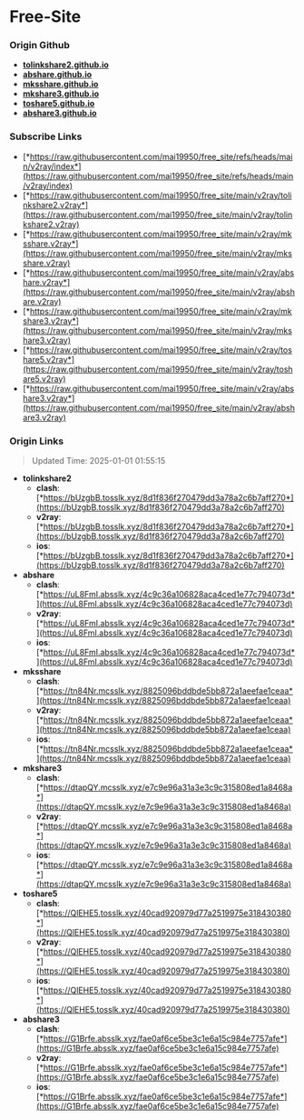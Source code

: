 # Free-Site

### Origin Github

- [**tolinkshare2.github.io**](https://github.com/tolinkshare2/tolinkshare2.github.io)
- [**abshare.github.io**](https://github.com/abshare/abshare.github.io)
- [**mksshare.github.io**](https://github.com/mksshare/mksshare.github.io)
- [**mkshare3.github.io**](https://github.com/mkshare3/mkshare3.github.io)
- [**toshare5.github.io**](https://github.com/toshare5/toshare5.github.io)
- [**abshare3.github.io**](https://github.com/abshare3/abshare3.github.io)

### Subscribe Links

- [*https://raw.githubusercontent.com/mai19950/free_site/refs/heads/main/v2ray/index*](https://raw.githubusercontent.com/mai19950/free_site/refs/heads/main/v2ray/index)
- [*https://raw.githubusercontent.com/mai19950/free_site/main/v2ray/tolinkshare2.v2ray*](https://raw.githubusercontent.com/mai19950/free_site/main/v2ray/tolinkshare2.v2ray)
- [*https://raw.githubusercontent.com/mai19950/free_site/main/v2ray/mksshare.v2ray*](https://raw.githubusercontent.com/mai19950/free_site/main/v2ray/mksshare.v2ray)
- [*https://raw.githubusercontent.com/mai19950/free_site/main/v2ray/abshare.v2ray*](https://raw.githubusercontent.com/mai19950/free_site/main/v2ray/abshare.v2ray)
- [*https://raw.githubusercontent.com/mai19950/free_site/main/v2ray/mkshare3.v2ray*](https://raw.githubusercontent.com/mai19950/free_site/main/v2ray/mkshare3.v2ray)
- [*https://raw.githubusercontent.com/mai19950/free_site/main/v2ray/toshare5.v2ray*](https://raw.githubusercontent.com/mai19950/free_site/main/v2ray/toshare5.v2ray)
- [*https://raw.githubusercontent.com/mai19950/free_site/main/v2ray/abshare3.v2ray*](https://raw.githubusercontent.com/mai19950/free_site/main/v2ray/abshare3.v2ray)

### Origin Links

> Updated Time: 2025-01-01 01:55:15

- **tolinkshare2**
  - **clash**: [*https://bUzgbB.tosslk.xyz/8d1f836f270479dd3a78a2c6b7aff270*](https://bUzgbB.tosslk.xyz/8d1f836f270479dd3a78a2c6b7aff270)
  - **v2ray**: [*https://bUzgbB.tosslk.xyz/8d1f836f270479dd3a78a2c6b7aff270*](https://bUzgbB.tosslk.xyz/8d1f836f270479dd3a78a2c6b7aff270)
  - **ios**: [*https://bUzgbB.tosslk.xyz/8d1f836f270479dd3a78a2c6b7aff270*](https://bUzgbB.tosslk.xyz/8d1f836f270479dd3a78a2c6b7aff270)
- **abshare**
  - **clash**: [*https://uL8FmI.absslk.xyz/4c9c36a106828aca4ced1e77c794073d*](https://uL8FmI.absslk.xyz/4c9c36a106828aca4ced1e77c794073d)
  - **v2ray**: [*https://uL8FmI.absslk.xyz/4c9c36a106828aca4ced1e77c794073d*](https://uL8FmI.absslk.xyz/4c9c36a106828aca4ced1e77c794073d)
  - **ios**: [*https://uL8FmI.absslk.xyz/4c9c36a106828aca4ced1e77c794073d*](https://uL8FmI.absslk.xyz/4c9c36a106828aca4ced1e77c794073d)
- **mksshare**
  - **clash**: [*https://tn84Nr.mcsslk.xyz/8825096bddbde5bb872a1aeefae1ceaa*](https://tn84Nr.mcsslk.xyz/8825096bddbde5bb872a1aeefae1ceaa)
  - **v2ray**: [*https://tn84Nr.mcsslk.xyz/8825096bddbde5bb872a1aeefae1ceaa*](https://tn84Nr.mcsslk.xyz/8825096bddbde5bb872a1aeefae1ceaa)
  - **ios**: [*https://tn84Nr.mcsslk.xyz/8825096bddbde5bb872a1aeefae1ceaa*](https://tn84Nr.mcsslk.xyz/8825096bddbde5bb872a1aeefae1ceaa)
- **mkshare3**
  - **clash**: [*https://dtapQY.mcsslk.xyz/e7c9e96a31a3e3c9c315808ed1a8468a*](https://dtapQY.mcsslk.xyz/e7c9e96a31a3e3c9c315808ed1a8468a)
  - **v2ray**: [*https://dtapQY.mcsslk.xyz/e7c9e96a31a3e3c9c315808ed1a8468a*](https://dtapQY.mcsslk.xyz/e7c9e96a31a3e3c9c315808ed1a8468a)
  - **ios**: [*https://dtapQY.mcsslk.xyz/e7c9e96a31a3e3c9c315808ed1a8468a*](https://dtapQY.mcsslk.xyz/e7c9e96a31a3e3c9c315808ed1a8468a)
- **toshare5**
  - **clash**: [*https://QlEHE5.tosslk.xyz/40cad920979d77a2519975e318430380*](https://QlEHE5.tosslk.xyz/40cad920979d77a2519975e318430380)
  - **v2ray**: [*https://QlEHE5.tosslk.xyz/40cad920979d77a2519975e318430380*](https://QlEHE5.tosslk.xyz/40cad920979d77a2519975e318430380)
  - **ios**: [*https://QlEHE5.tosslk.xyz/40cad920979d77a2519975e318430380*](https://QlEHE5.tosslk.xyz/40cad920979d77a2519975e318430380)
- **abshare3**
  - **clash**: [*https://G1Brfe.absslk.xyz/fae0af6ce5be3c1e6a15c984e7757afe*](https://G1Brfe.absslk.xyz/fae0af6ce5be3c1e6a15c984e7757afe)
  - **v2ray**: [*https://G1Brfe.absslk.xyz/fae0af6ce5be3c1e6a15c984e7757afe*](https://G1Brfe.absslk.xyz/fae0af6ce5be3c1e6a15c984e7757afe)
  - **ios**: [*https://G1Brfe.absslk.xyz/fae0af6ce5be3c1e6a15c984e7757afe*](https://G1Brfe.absslk.xyz/fae0af6ce5be3c1e6a15c984e7757afe)
